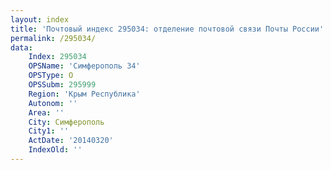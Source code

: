 ```yaml
---
layout: index
title: 'Почтовый индекс 295034: отделение почтовой связи Почты России'
permalink: /295034/
data:
    Index: 295034
    OPSName: 'Симферополь 34'
    OPSType: О
    OPSSubm: 295999
    Region: 'Крым Республика'
    Autonom: ''
    Area: ''
    City: Симферополь
    City1: ''
    ActDate: '20140320'
    IndexOld: ''
---
```

